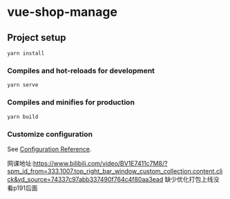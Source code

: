 # vue-shop-manage

## Project setup
```
yarn install
```

### Compiles and hot-reloads for development
```
yarn serve
```

### Compiles and minifies for production
```
yarn build
```

### Customize configuration
See [Configuration Reference](https://cli.vuejs.org/config/).


网课地址:https://www.bilibili.com/video/BV1E7411c7M8/?spm_id_from=333.1007.top_right_bar_window_custom_collection.content.click&vd_source=74337c97abb337490f764c4f80aa3ead
缺少优化打包上线没看p191后面